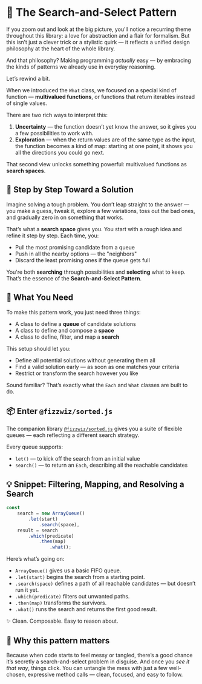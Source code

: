 
# 🧠 The Search-and-Select Pattern

If you zoom out and look at the big picture, you'll notice a recurring theme throughout this library: a love for abstraction and a flair for formalism. But this isn’t just a clever trick or a stylistic quirk — it reflects a unified design philosophy at the heart of the whole library.

And that philosophy? Making programming *actually* easy — by embracing the kinds of patterns we already use in everyday reasoning.

Let’s rewind a bit.

When we introduced the `What` class, we focused on a special kind of function — **multivalued functions**, or functions that return iterables instead of single values.

There are two rich ways to interpret this:

1. **Uncertainty** — the function doesn’t yet know the answer, so it gives you a few possibilities to work with.
2. **Exploration** — when the return values are of the same type as the input, the function becomes a kind of map: starting at one point, it shows you all the directions you could go next.

That second view unlocks something powerful: multivalued functions as **search spaces**.

## 🧭 Step by Step Toward a Solution

Imagine solving a tough problem. You don’t leap straight to the answer — you make a guess, tweak it, explore a few variations, toss out the bad ones, and gradually zero in on something that works.

That’s what a **search space** gives you. You start with a rough idea and refine it step by step. Each time, you:

- Pull the most promising candidate from a queue
- Push in all the nearby options — the "neighbors"
- Discard the least promising ones if the queue gets full

You're both **searching** through possibilities and **selecting** what to keep. That’s the essence of the **Search-and-Select Pattern**.

## 🧰 What You Need

To make this pattern work, you just need three things:

- A class to define a **queue** of candidate solutions
- A class to define and compose a **space**
- A class to define, filter, and map a **search**

This setup should let you:

- Define all potential solutions without generating them all
- Find a valid solution early — as soon as one matches your criteria
- Restrict or transform the search however you like

Sound familiar? That’s exactly what the `Each` and `What` classes are built to do.

## 📦 Enter `@fizzwiz/sorted.js`

The companion library [`@fizzwiz/sorted.js`](https://sorted-js.blogspot.com) gives you a suite of flexible queues — each reflecting a different search strategy.

Every queue supports:

- `let()` — to kick off the search from an initial value
- `search()` — to return an `Each`, describing all the reachable candidates

## 💡 Snippet: Filtering, Mapping, and Resolving a Search

```javaScript
const 
    search = new ArrayQueue()
        .let(start)
            .search(space),
    result = search
        .which(predicate)
            .then(map)
                .what();
```

Here’s what’s going on:

- `ArrayQueue()` gives us a basic FIFO queue.
- `.let(start)` begins the search from a starting point.
- `.search(space)` defines a path of all reachable candidates — but doesn’t run it yet.
- `.which(predicate)` filters out unwanted paths.
- `.then(map)` transforms the survivors.
- `.what()` runs the search and returns the first good result.

✨ Clean. Composable. Easy to reason about.

## 🎯 Why this pattern matters

Because when code starts to feel messy or tangled, there’s a good chance it’s secretly a search-and-select problem in disguise. And once you *see it that way*, things click. You can untangle the mess with just a few well-chosen, expressive method calls — clean, focused, and easy to follow.